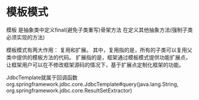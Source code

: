 # 模板模式
模板 是抽象类中定义final(避免子类重写)骨架方法 在定义其他抽象方法(强制子类必须实现的方法)

模板模式有两大作用：
复用和扩展。
其中，复用指的是，所有的子类可以复用父类中提供的模板方法的代码。
扩展指的是，框架通过模板模式提供功能扩展点，让框架用户可以在不修改框架源码的情况下，基于扩展点定制化框架的功能。

JdbcTemplate就属于回调函数
org.springframework.jdbc.core.JdbcTemplate#query(java.lang.String, org.springframework.jdbc.core.ResultSetExtractor<T>)